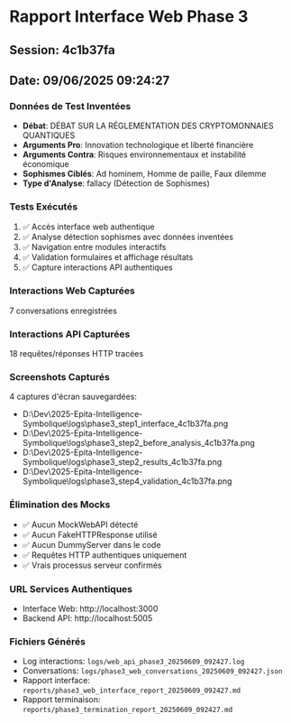 # Rapport Interface Web Phase 3
## Session: 4c1b37fa
## Date: 09/06/2025 09:24:27

### Données de Test Inventées
- **Débat**: DÉBAT SUR LA RÉGLEMENTATION DES CRYPTOMONNAIES QUANTIQUES
- **Arguments Pro**: Innovation technologique et liberté financière
- **Arguments Contra**: Risques environnementaux et instabilité économique
- **Sophismes Ciblés**: Ad hominem, Homme de paille, Faux dilemme
- **Type d'Analyse**: fallacy (Détection de Sophismes)

### Tests Exécutés
1. ✅ Accès interface web authentique
2. ✅ Analyse détection sophismes avec données inventées
3. ✅ Navigation entre modules interactifs
4. ✅ Validation formulaires et affichage résultats
5. ✅ Capture interactions API authentiques

### Interactions Web Capturées
7 conversations enregistrées

### Interactions API Capturées
18 requêtes/réponses HTTP tracées

### Screenshots Capturés
4 captures d'écran sauvegardées:
- D:\Dev\2025-Epita-Intelligence-Symbolique\logs\phase3_step1_interface_4c1b37fa.png
- D:\Dev\2025-Epita-Intelligence-Symbolique\logs\phase3_step2_before_analysis_4c1b37fa.png
- D:\Dev\2025-Epita-Intelligence-Symbolique\logs\phase3_step2_results_4c1b37fa.png
- D:\Dev\2025-Epita-Intelligence-Symbolique\logs\phase3_step4_validation_4c1b37fa.png

### Élimination des Mocks
- ✅ Aucun MockWebAPI détecté
- ✅ Aucun FakeHTTPResponse utilisé
- ✅ Aucun DummyServer dans le code
- ✅ Requêtes HTTP authentiques uniquement
- ✅ Vrais processus serveur confirmés

### URL Services Authentiques
- Interface Web: http://localhost:3000
- Backend API: http://localhost:5005

### Fichiers Générés
- Log interactions: `logs/web_api_phase3_20250609_092427.log`
- Conversations: `logs/phase3_web_conversations_20250609_092427.json`
- Rapport interface: `reports/phase3_web_interface_report_20250609_092427.md`
- Rapport terminaison: `reports/phase3_termination_report_20250609_092427.md`
